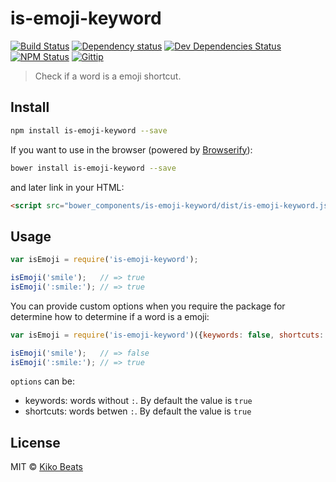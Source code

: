 # is-emoji-keyword

[![Build Status](http://img.shields.io/travis/Kikobeats/is-emoji-keyword/master.svg?style=flat-square)](https://travis-ci.org/Kikobeats/is-emoji-keyword)
[![Dependency status](http://img.shields.io/david/Kikobeats/is-emoji-keyword.svg?style=flat-square)](https://david-dm.org/Kikobeats/is-emoji-keyword)
[![Dev Dependencies Status](http://img.shields.io/david/dev/Kikobeats/is-emoji-keyword.svg?style=flat-square)](https://david-dm.org/Kikobeats/is-emoji-keyword#info=devDependencies)
[![NPM Status](http://img.shields.io/npm/dm/is-emoji-keyword.svg?style=flat-square)](https://www.npmjs.org/package/is-emoji-keyword)
[![Gittip](http://img.shields.io/gittip/Kikobeats.svg?style=flat-square)](https://www.gittip.com/Kikobeats/)

> Check if a word is a emoji shortcut.

## Install

```bash
npm install is-emoji-keyword --save
```

If you want to use in the browser (powered by [Browserify](http://browserify.org/)):

```bash
bower install is-emoji-keyword --save
```

and later link in your HTML:

```html
<script src="bower_components/is-emoji-keyword/dist/is-emoji-keyword.js"></script>
```

## Usage

```js
var isEmoji = require('is-emoji-keyword');

isEmoji('smile');   // => true
isEmoji(':smile:'); // => true
```

You can provide custom options when you require the package for determine how to determine if a word is a emoji:

```js
var isEmoji = require('is-emoji-keyword')({keywords: false, shortcuts: true});

isEmoji('smile');   // => false
isEmoji(':smile:'); // => true
```

`options` can be:

* keywords: words without `:`. By default the value is `true`
* shortcuts: words betwen `:`. By default the value is `true`

## License

MIT © [Kiko Beats](http://www.kikobeats.com)